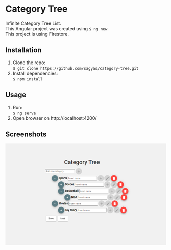 # Category Tree

Infinite Category Tree List.  
This Angular project was created using `$ ng new`.  
This project is using Firestore.

## Installation

1. Clone the repo:  
   `$ git clone https://github.com/sagyas/category-tree.git`
2. Install dependencies:  
   `$ npm install`

## Usage

1. Run:  
   `$ ng serve`
2. Open browser on http://localhost:4200/

## Screenshots

![alt text](./assets/category-tree.png 'App')
